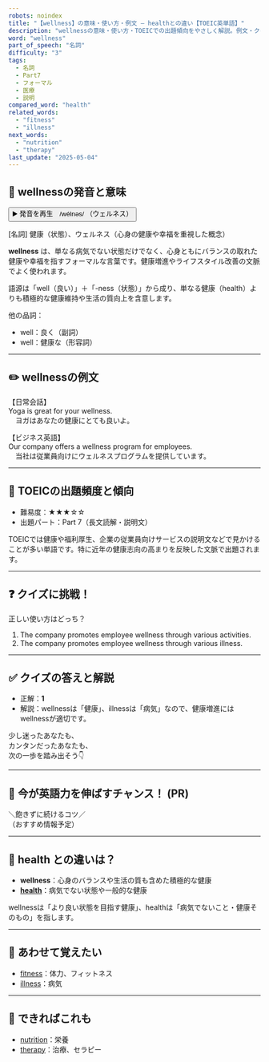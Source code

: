 ```yaml
---
robots: noindex
title: "【wellness】の意味・使い方・例文 ― healthとの違い【TOEIC英単語】"
description: "wellnessの意味・使い方・TOEICでの出題傾向をやさしく解説。例文・クイズ付きでhealthとの違いもわかりやすく学べます。"
word: "wellness"
part_of_speech: "名詞"
difficulty: "3"
tags:
  - 名詞
  - Part7
  - フォーマル
  - 医療
  - 説明
compared_word: "health"
related_words:
  - "fitness"
  - "illness"
next_words:
  - "nutrition"
  - "therapy"
last_update: "2025-05-04"
---
```


## 🔰 wellnessの発音と意味

<button class="play-audio" onclick="playTTS('wellness')">
  <span class="play-audio-main">
    ▶️ 発音を再生　/wélnəs/
  </span>
  <span class="play-audio-sub">
    （ウェルネス）
  </span>
</button>

[名詞] 健康（状態）、ウェルネス（心身の健康や幸福を重視した概念）

**wellness** は、単なる病気でない状態だけでなく、心身ともにバランスの取れた健康や幸福を指すフォーマルな言葉です。健康増進やライフスタイル改善の文脈でよく使われます。

語源は「well（良い）」＋「-ness（状態）」から成り、単なる健康（health）よりも積極的な健康維持や生活の質向上を含意します。

他の品詞：  
- well：良く（副詞）
- well：健康な（形容詞）

---

## ✏️ wellnessの例文

【日常会話】  
Yoga is great for your wellness.  
　ヨガはあなたの健康にとても良いよ。

【ビジネス英語】  
Our company offers a wellness program for employees.  
　当社は従業員向けにウェルネスプログラムを提供しています。

---

## 🎯 TOEICの出題頻度と傾向

- 難易度：★★★☆☆
- 出題パート：Part 7（長文読解・説明文）

TOEICでは健康や福利厚生、企業の従業員向けサービスの説明文などで見かけることが多い単語です。特に近年の健康志向の高まりを反映した文脈で出題されます。

---

## ❓ クイズに挑戦！

正しい使い方はどっち？

1. The company promotes employee wellness through various activities.  
2. The company promotes employee wellness through various illness.

---

## ✅ クイズの答えと解説

- 正解：**1**
- 解説：wellnessは「健康」、illnessは「病気」なので、健康増進にはwellnessが適切です。

少し迷ったあなたも、  
カンタンだったあなたも、  
次の一歩を踏み出そう👇️

---

## 🚀 今が英語力を伸ばすチャンス！ (PR)

<div class="info-center">
＼飽きずに続けるコツ／<br>  
（おすすめ情報予定）
</div>

---

## 🤔  health との違いは？

- **wellness**：心身のバランスや生活の質も含めた積極的な健康
- **[health](/word/health/)**：病気でない状態や一般的な健康

wellnessは「より良い状態を目指す健康」、healthは「病気でないこと・健康そのもの」を指します。

---

## 🧩 あわせて覚えたい

- [fitness](/word/fitness/)：体力、フィットネス
- [illness](/word/illness/)：病気

---

## 📖 できればこれも

- [nutrition](/word/nutrition/)：栄養
- [therapy](/word/therapy/)：治療、セラピー

<!-- cvid: aid20_bid27 -->

